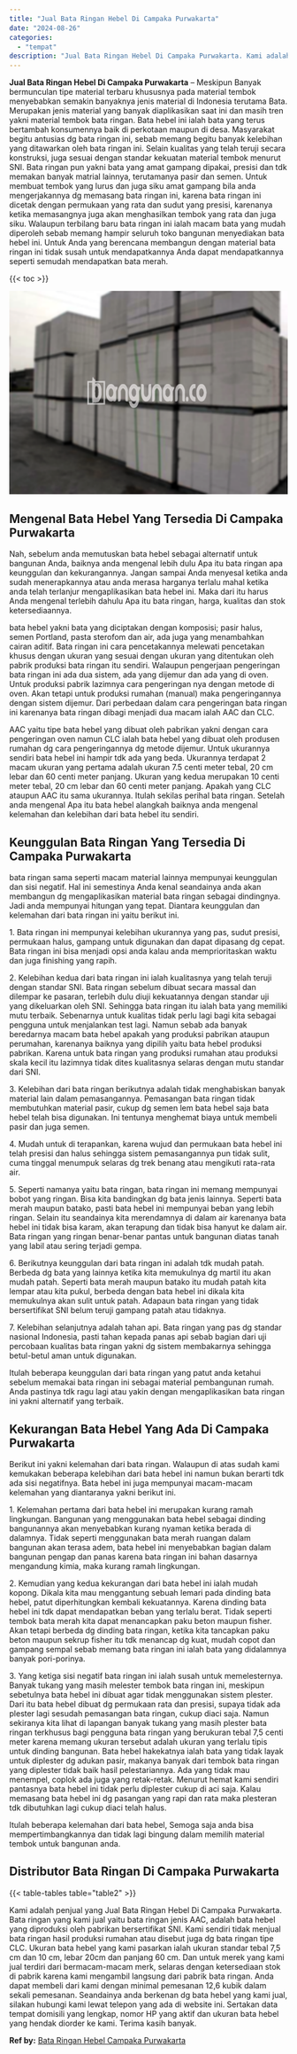 ```yaml
---
title: "Jual Bata Ringan Hebel Di Campaka Purwakarta"
date: "2024-08-26"
categories: 
  - "tempat"
description: "Jual Bata Ringan Hebel Di Campaka Purwakarta. Kami adalah penjual yang Jual Bata Ringan Hebel Di Campaka Purwakarta. Bata ringan yang kami jual yaitu bata ri..."
---
```


**Jual Bata Ringan Hebel Di Campaka Purwakarta** – Meskipun Banyak bermunculan tipe material terbaru khususnya pada material tembok menyebabkan semakin banyaknya jenis material di Indonesia terutama Bata. Merupakan jenis material yang banyak diaplikasikan saat ini dan masih tren yakni material tembok bata ringan. Bata hebel ini ialah bata yang terus bertambah konsumennya baik di perkotaan maupun di desa. Masyarakat begitu antusias dg bata ringan ini, sebab memang begitu banyak kelebihan yang ditawarkan oleh bata ringan ini. Selain kualitas yang telah teruji secara konstruksi, juga sesuai dengan standar kekuatan material tembok menurut SNI. Bata ringan pun yakni bata yang amat gampang dipakai, presisi dan tdk memakan banyak matrial lainnya, terutamanya pasir dan semen. Untuk membuat tembok yang lurus dan juga siku amat gampang bila anda mengerjakannya dg memasang bata ringan ini, karena bata ringan ini dicetak dengan permukaan yang rata dan sudut yang presisi, karenanya ketika memasangnya juga akan menghasilkan tembok yang rata dan juga siku. Walaupun terbilang baru bata ringan ini ialah macam bata yang mudah diperoleh sebab memang hampir seluruh toko bangunan menyediakan bata hebel ini. Untuk Anda yang berencana membangun dengan material bata ringan ini tidak susah untuk mendapatkannya Anda dapat mendapatkannya seperti semudah mendapatkan bata merah.

{{< toc >}}

![Jual Bata Ringan Hebel Di Campaka Purwakarta](/images/jual-hebel-murah-43.png)

## Mengenal Bata Hebel Yang Tersedia Di Campaka Purwakarta

Nah, sebelum anda memutuskan bata hebel sebagai alternatif untuk bangunan Anda, baiknya anda mengenal lebih dulu Apa itu bata ringan apa keunggulan dan kekurangannya. Jangan sampai Anda menyesal ketika anda sudah menerapkannya atau anda merasa harganya terlalu mahal ketika anda telah terlanjur mengaplikasikan bata hebel ini. Maka dari itu harus Anda mengenal terlebih dahulu Apa itu bata ringan, harga, kualitas dan stok ketersediaannya.

bata hebel yakni bata yang diciptakan dengan komposisi; pasir halus, semen Portland, pasta sterofom dan air, ada juga yang menambahkan cairan aditif. Bata ringan ini cara pencetakannya melewati pencetakan khusus dengan ukuran yang sesuai dengan ukuran yang ditentukan oleh pabrik produksi bata ringan itu sendiri. Walaupun pengerjaan pengeringan bata ringan ini ada dua sistem, ada yang dijemur dan ada yang di oven. Untuk produksi pabrik lazimnya cara pengeringan nya dengan metode di oven. Akan tetapi untuk produksi rumahan (manual) maka pengeringannya dengan sistem dijemur. Dari perbedaan dalam cara pengeringan bata ringan ini karenanya bata ringan dibagi menjadi dua macam ialah AAC dan CLC.

AAC yaitu tipe bata hebel yang dibuat oleh pabrikan yakni dengan cara pengeringan oven namun CLC ialah bata hebel yang dibuat oleh produsen rumahan dg cara pengeringannya dg metode dijemur. Untuk ukurannya sendiri bata hebel ini hampir tdk ada yang beda. Ukurannya terdapat 2 macam ukuran yang pertama adalah ukuran 7.5 centi meter tebal, 20 cm lebar dan 60 centi meter panjang. Ukuran yang kedua merupakan 10 centi meter tebal, 20 cm lebar dan 60 centi meter panjang. Apakah yang CLC ataupun AAC itu sama ukurannya. Itulah sekilas perihal bata ringan. Setelah anda mengenal Apa itu bata hebel alangkah baiknya anda mengenal kelemahan dan kelebihan dari bata hebel itu sendiri.

## Keunggulan Bata Ringan Yang Tersedia Di Campaka Purwakarta

bata ringan sama seperti macam material lainnya mempunyai keunggulan dan sisi negatif. Hal ini semestinya Anda kenal seandainya anda akan membangun dg mengaplikasikan material bata ringan sebagai dindingnya. Jadi anda mempunyai hitungan yang tepat. Diantara keunggulan dan kelemahan dari bata ringan ini yaitu berikut ini.

1\. Bata ringan ini mempunyai kelebihan ukurannya yang pas, sudut presisi, permukaan halus, gampang untuk digunakan dan dapat dipasang dg cepat. Bata ringan ini bisa menjadi opsi anda kalau anda memprioritaskan waktu dan juga finishing yang rapih.

2\. Kelebihan kedua dari bata ringan ini ialah kualitasnya yang telah teruji dengan standar SNI. Bata ringan sebelum dibuat secara massal dan dilempar ke pasaran, terlebih dulu diuji kekuatannya dengan standar uji yang dikeluarkan oleh SNI. Sehingga bata ringan itu ialah bata yang memiliki mutu terbaik. Sebenarnya untuk kualitas tidak perlu lagi bagi kita sebagai pengguna untuk menjalankan test lagi. Namun sebab ada banyak beredarnya macam bata hebel apakah yang produksi pabrikan ataupun perumahan, karenanya baiknya yang dipilih yaitu bata hebel produksi pabrikan. Karena untuk bata ringan yang produksi rumahan atau produksi skala kecil itu lazimnya tidak dites kualitasnya selaras dengan mutu standar dari SNI.

3\. Kelebihan dari bata ringan berikutnya adalah tidak menghabiskan banyak material lain dalam pemasangannya. Pemasangan bata ringan tidak membutuhkan material pasir, cukup dg semen lem bata hebel saja bata hebel telah bisa digunakan. Ini tentunya menghemat biaya untuk membeli pasir dan juga semen.

4\. Mudah untuk di terapankan, karena wujud dan permukaan bata hebel ini telah presisi dan halus sehingga sistem pemasangannya pun tidak sulit, cuma tinggal menumpuk selaras dg trek benang atau mengikuti rata-rata air.

5\. Seperti namanya yaitu bata ringan, bata ringan ini memang mempunyai bobot yang ringan. Bisa kita bandingkan dg bata jenis lainnya. Seperti bata merah maupun batako, pasti bata hebel ini mempunyai beban yang lebih ringan. Selain itu seandainya kita merendamnya di dalam air karenanya bata hebel ini tidak bisa karam, akan terapung dan tidak bisa hanyut ke dalam air. Bata ringan yang ringan benar-benar pantas untuk bangunan diatas tanah yang labil atau sering terjadi gempa.

6\. Berikutnya keunggulan dari bata ringan ini adalah tdk mudah patah. Berbeda dg bata yang lainnya ketika kita memukulnya dg martil itu akan mudah patah. Seperti bata merah maupun batako itu mudah patah kita lempar atau kita pukul, berbeda dengan bata hebel ini dikala kita memukulnya akan sulit untuk patah. Adapaun bata ringan yang tidak bersertifikat SNI belum teruji gampang patah atau tidaknya.

7\. Kelebihan selanjutnya adalah tahan api. Bata ringan yang pas dg standar nasional Indonesia, pasti tahan kepada panas api sebab bagian dari uji percobaan kualitas bata ringan yakni dg sistem membakarnya sehingga betul-betul aman untuk digunakan.

Itulah beberapa keunggulan dari bata ringan yang patut anda ketahui sebelum memakai bata ringan ini sebagai material pembangunan rumah. Anda pastinya tdk ragu lagi atau yakin dengan mengaplikasikan bata ringan ini yakni alternatif yang terbaik.

## Kekurangan Bata Hebel Yang Ada Di Campaka Purwakarta

Berikut ini yakni kelemahan dari bata ringan. Walaupun di atas sudah kami kemukakan beberapa kelebihan dari bata hebel ini namun bukan berarti tdk ada sisi negatifnya. Bata hebel ini juga mempunyai macam-macam kelemahan yang diantaranya yakni berikut ini.

1\. Kelemahan pertama dari bata hebel ini merupakan kurang ramah lingkungan. Bangunan yang menggunakan bata hebel sebagai dinding bangunannya akan menyebabkan kurang nyaman ketika berada di dalamnya. Tidak seperti menggunakan bata merah ruangan dalam bangunan akan terasa adem, bata hebel ini menyebabkan bagian dalam bangunan pengap dan panas karena bata ringan ini bahan dasarnya mengandung kimia, maka kurang ramah lingkungan.

2\. Kemudian yang kedua kekurangan dari bata hebel ini ialah mudah kopong. Dikala kita mau menggantung sebuah lemari pada dinding bata hebel, patut diperhitungkan kembali kekuatannya. Karena dinding bata hebel ini tdk dapat mendapatkan beban yang terlalu berat. Tidak seperti tembok bata merah kita dapat menancapkan paku beton maupun fisher. Akan tetapi berbeda dg dinding bata ringan, ketika kita tancapkan paku beton maupun sekrup fisher itu tdk menancap dg kuat, mudah copot dan gampang sempal sebab memang bata ringan ini ialah bata yang didalamnya banyak pori-porinya.

3\. Yang ketiga sisi negatif bata ringan ini ialah susah untuk memelesternya. Banyak tukang yang masih melester tembok bata ringan ini, meskipun sebetulnya bata hebel ini dibuat agar tidak menggunakan sistem plester. Dari itu bata hebel dibuat dg permukaan rata dan presisi, supaya tidak ada plester lagi sesudah pemasangan bata ringan, cukup diaci saja. Namun sekiranya kita lihat di lapangan banyak tukang yang masih plester bata ringan terkhusus bagi pengguna bata ringan yang berukuran tebal 7,5 centi meter karena memang ukuran tersebut adalah ukuran yang terlalu tipis untuk dinding bangunan. Bata hebel hakekatnya ialah bata yang tidak layak untuk diplester dg adukan pasir, makanya banyak dari tembok bata ringan yang diplester tidak baik hasil pelestariannya. Ada yang tidak mau menempel, coplok ada juga yang retak-retak. Menurut hemat kami sendiri pantasnya bata hebel ini tidak perlu diplester cukup di aci saja. Kalau memasang bata hebel ini dg pasangan yang rapi dan rata maka plesteran tdk dibutuhkan lagi cukup diaci telah halus.

Itulah beberapa kelemahan dari bata hebel, Semoga saja anda bisa mempertimbangkannya dan tidak lagi bingung dalam memilih material tembok untuk bangunan anda.

## Distributor Bata Ringan Di Campaka Purwakarta

{{< table-tables table="table2" >}}

Kami adalah penjual yang Jual Bata Ringan Hebel Di Campaka Purwakarta. Bata ringan yang kami jual yaitu bata ringan jenis AAC, adalah bata hebel yang diproduksi oleh pabrikan bersertifikat SNI. Kami sendiri tidak menjual bata ringan hasil produksi rumahan atau disebut juga dg bata ringan tipe CLC. Ukuran bata hebel yang kami pasarkan ialah ukuran standar tebal 7,5 cm dan 10 cm, lebar 20cm dan panjang 60 cm. Dan untuk merek yang kami jual terdiri dari bermacam-macam merk, selaras dengan ketersediaan stok di pabrik karena kami mengambil langsung dari pabrik bata ringan. Anda dapat membeli dari kami dengan minimal pemesanan 12,6 kubik dalam sekali pemesanan. Seandainya anda berkenan dg bata hebel yang kami jual, silakan hubungi kami lewat telepon yang ada di website ini. Sertakan data tempat domisili yang lengkap, nomor HP yang aktif dan ukuran bata hebel yang hendak diorder ke kami. Terima kasih banyak.

**Ref by:** [Bata Ringan Hebel Campaka Purwakarta](https://id.wikipedia.org/wiki/Bata)
